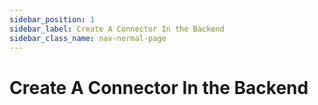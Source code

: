 ```yaml
---
sidebar_position: 1
sidebar_label: Create A Connector In the Backend
sidebar_class_name: nav-normal-page
---
```


# Create A Connector In the Backend
